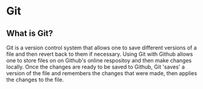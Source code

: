 # Git

## What is Git?

Git is a version control system that allows one to save different versions of a file and then revert back to them if necessary. Using Git with Github allows one to store files on on Github's online respositoy and then make changes locally. Once the changes are ready to be saved to Github, Git 'saves' a version of the file and remembers the changes that were made, then applies the changes to the file.


